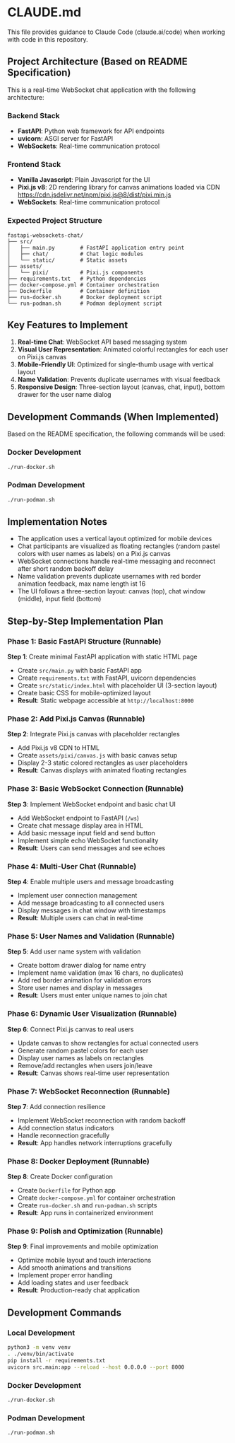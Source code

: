 # CLAUDE.md

This file provides guidance to Claude Code (claude.ai/code) when working with code in this repository.

## Project Architecture (Based on README Specification)

This is a real-time WebSocket chat application with the following architecture:

### Backend Stack

- **FastAPI**: Python web framework for API endpoints
- **uvicorn**: ASGI server for FastAPI
- **WebSockets**: Real-time communication protocol

### Frontend Stack

- **Vanilla Javascript**: Plain Javascript for the UI
- **Pixi.js v8**: 2D rendering library for canvas animations loaded via CDN https://cdn.jsdelivr.net/npm/pixi.js@8/dist/pixi.min.js
- **WebSockets**: Real-time communication protocol

### Expected Project Structure

```
fastapi-websockets-chat/
├── src/
│   ├── main.py        # FastAPI application entry point
│   ├── chat/          # Chat logic modules
│   └── static/        # Static assets
├── assets/
│   └── pixi/          # Pixi.js components
├── requirements.txt   # Python dependencies
├── docker-compose.yml # Container orchestration
├── Dockerfile         # Container definition
├── run-docker.sh      # Docker deployment script
└── run-podman.sh      # Podman deployment script
```

## Key Features to Implement

1. **Real-time Chat**: WebSocket API based messaging system
2. **Visual User Representation**: Animated colorful rectangles for each user on Pixi.js canvas
3. **Mobile-Friendly UI**: Optimized for single-thumb usage with vertical layout
4. **Name Validation**: Prevents duplicate usernames with visual feedback
5. **Responsive Design**: Three-section layout (canvas, chat, input), bottom drawer for the user name dialog

## Development Commands (When Implemented)

Based on the README specification, the following commands will be used:

### Docker Development

```bash
./run-docker.sh
```

### Podman Development

```bash
./run-podman.sh
```

## Implementation Notes

- The application uses a vertical layout optimized for mobile devices
- Chat participants are visualized as floating rectangles (random pastel colors with user names as labels) on a Pixi.js canvas
- WebSocket connections handle real-time messaging and reconnect after short random backoff delay
- Name validation prevents duplicate usernames with red border animation feedback, max name length ist 16
- The UI follows a three-section layout: canvas (top), chat window (middle), input field (bottom)

## Step-by-Step Implementation Plan

### Phase 1: Basic FastAPI Structure (Runnable)

**Step 1**: Create minimal FastAPI application with static HTML page

- Create `src/main.py` with basic FastAPI app
- Create `requirements.txt` with FastAPI, uvicorn dependencies
- Create `src/static/index.html` with placeholder UI (3-section layout)
- Create basic CSS for mobile-optimized layout
- **Result**: Static webpage accessible at `http://localhost:8000`

### Phase 2: Add Pixi.js Canvas (Runnable)

**Step 2**: Integrate Pixi.js canvas with placeholder rectangles

- Add Pixi.js v8 CDN to HTML
- Create `assets/pixi/canvas.js` with basic canvas setup
- Display 2-3 static colored rectangles as user placeholders
- **Result**: Canvas displays with animated floating rectangles

### Phase 3: Basic WebSocket Connection (Runnable)

**Step 3**: Implement WebSocket endpoint and basic chat UI

- Add WebSocket endpoint to FastAPI (`/ws`)
- Create chat message display area in HTML
- Add basic message input field and send button
- Implement simple echo WebSocket functionality
- **Result**: Users can send messages and see echoes

### Phase 4: Multi-User Chat (Runnable)

**Step 4**: Enable multiple users and message broadcasting

- Implement user connection management
- Add message broadcasting to all connected users
- Display messages in chat window with timestamps
- **Result**: Multiple users can chat in real-time

### Phase 5: User Names and Validation (Runnable)

**Step 5**: Add user name system with validation

- Create bottom drawer dialog for name entry
- Implement name validation (max 16 chars, no duplicates)
- Add red border animation for validation errors
- Store user names and display in messages
- **Result**: Users must enter unique names to join chat

### Phase 6: Dynamic User Visualization (Runnable)

**Step 6**: Connect Pixi.js canvas to real users

- Update canvas to show rectangles for actual connected users
- Generate random pastel colors for each user
- Display user names as labels on rectangles
- Remove/add rectangles when users join/leave
- **Result**: Canvas shows real-time user representation

### Phase 7: WebSocket Reconnection (Runnable)

**Step 7**: Add connection resilience

- Implement WebSocket reconnection with random backoff
- Add connection status indicators
- Handle reconnection gracefully
- **Result**: App handles network interruptions gracefully

### Phase 8: Docker Deployment (Runnable)

**Step 8**: Create Docker configuration

- Create `Dockerfile` for Python app
- Create `docker-compose.yml` for container orchestration
- Create `run-docker.sh` and `run-podman.sh` scripts
- **Result**: App runs in containerized environment

### Phase 9: Polish and Optimization (Runnable)

**Step 9**: Final improvements and mobile optimization

- Optimize mobile layout and touch interactions
- Add smooth animations and transitions
- Implement proper error handling
- Add loading states and user feedback
- **Result**: Production-ready chat application

## Development Commands

### Local Development

```bash
python3 -m venv venv
. ./venv/bin/activate
pip install -r requirements.txt
uvicorn src.main:app --reload --host 0.0.0.0 --port 8000
```

### Docker Development

```bash
./run-docker.sh
```

### Podman Development

```bash
./run-podman.sh
```

